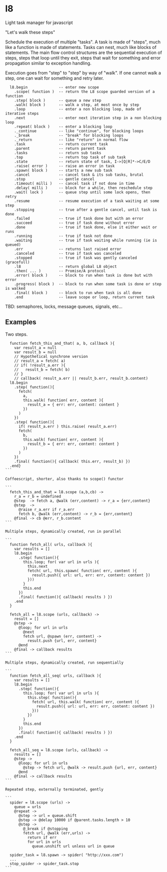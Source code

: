 l8
==

Light task manager for javascript

"Let's walk these steps"

Schedule the execution of multiple "tasks". A task is made of "steps", much
like a function is made of statements. Tasks can nest, much like blocks of
statements. The main flow control structures are the sequential execution of
steps, steps that loop until they exit, steps that wait for something and
error propagation similar to exception handling.

Execution goes from "step" to "step" by way of "walk". If one cannot walk a
step, one can wait for something and retry later.

```
  l8.begin              -- enter new scope
    .scope( function )  -- return the L8 scope guarded version of a function
    .step( block )      -- queue a new step
    .walk( block )      -- walk a step, at most once by step
    .loop               -- enter a non blocking loop, made of iterative steps
    .next               -- enter next iteration step in a non blocking loop
    .repeat( block )    -- enter a blocking loop
    ._continue          -- like "continue", for blocking loops
    ._break             -- "break" for blocking loops
    ._return            -- like "return" in normal flow
    .task               -- return current task
    .parent             -- return parent task
    .tasks              -- return sub tasks
    .top                -- return top task of sub task
    .state              -- return state of task, I->[Q|R]*->C/E/D
    .raise( error )     -- raise an error in task
    .spawn( block )     -- starts a new sub task
    .cancel             -- cancel task & its sub tasks, brutal
    .stop               -- gentle cancel
    .timeout( milli )   -- cancel task if not done in time
    .delay( milli )     -- block for a while, then reschedule step
    .wait( lock )       -- queue step until some lock opens, then retry
    .resume             -- resume execution of a task waiting at some step
    .stopping           -- true after a gentle cancel, until task is done
    .failed             -- true if task done but with an error
    .succeed            -- true if task done without error
    .done               -- true if task done, else it either wait or runs
    .running            -- true if task not done
    .waiting            -- true if task waiting while running (ie is queued)
    .err                -- returns last raised error
    .canceled           -- true if task was canceled
    .stopped            -- true if task was gently canceled (gracefull)
    .l8                 -- return global L8 object
    .then( ... )        -- Promise/A protocol
    .error( block )     -- block to run when task is done but with error
    .progress( block )  -- block to run when some task is done or step is walked
    .final( block )     -- block to run when task is all done
    .end                -- leave scope or loop, return current task
```

TBD: semaphores, locks, message queues, signals, etc...

Examples
--------

Two steps.

````
  function fetch_this_and_that( a, b, callback ){
    var result_a = null
    var result_b = null
    // Hypothetical synchrone version
    // result_a = fetch( a)
    // if( !result_a.err ){
    //   result_b = fetch( b)
    // }
    // callback( result_a.err || result_b.err, result_b.content)
  l8.begin
    .step( function(){
      fetch(
        a,
        this.walk( function( err, content ){
          result_a = { err: err, content: content }
        })
      )
    })
    .step( function(){
      if( result_a.err ) this.raise( result_a.err)
      fetch(
        b,
        this.walk( function( err, content ){
          result_b = { err: err, content: content }
        })
      )
    })
    .final( function(){ callback( this.err, result_b) })
  .end}
```

Coffeescript, shorter, also thanks to scope() functor

```
  fetch_this_and_that = l8.scope (a,b,cb) ->
    r_a = r_b = undefined
    @step  -> fetch a, @walk (err,content) -> r_a = {err,content}
    @step  ->
      @raise r_a.err if r_a.err
      fetch b, @walk (err,content) -> r_b = {err,content}
    @final -> cb @err, r_b.content
```

Multiple steps, dynamically created, run in parallel

```
  function fetch_all( urls, callback ){
    var results = []
    l8.begin
      .step( function(){
        this.loop; for( var url in urls ){
          this.next
          fetch( url, this.spawn( function( err, content ){
            result.push({ url: url, err: err, content: content })
          }))
        }
        this.end
      })
      .final( function(){ callback( results ) })
    .end
  }

  fetch_all = l8.scope (urls, callback) ->
    result = []
    @step ->
      @loop; for url in urls
        @next
        fetch url, @spawn (err, content) ->
          result.push {url, err, content}
      @end
    @final -> callback results
```

Multiple steps, dynamically created, run sequentially

```
  function fetch_all_seq( urls, callback ){
    var results = []
    l8.begin
      .step( function(){
        this.loop; for( var url in urls ){
          this.step( function(){
            fetch( url, this.walk( function( err, content ){
              result.push({ url: url, err: err, content: content })
            }))
          })
        }
        this.end
      })
      .final( function(){ callback( results ) })
    .end
  }

  fetch_all_seq = l8.scope (urls, callback) ->
    results = []
    @step ->
      @loop; for url in urls
        @step -> fetch url, @walk -> result.push {url, err, content}
      @end
    @final -> callback results
```

Repeated step, externally terminated, gently

```
  spider = l8.scope (urls) ->
    queue = urls
    @repeat ->
      @step -> url = queue.shift
      @step -> @delay 10000 if @parent.tasks.length > 10
      @step ->
        @_break if @stopping
        fetch url, @walk (err,urls) ->
          return if err
          for url in urls
            queue.unshift url unless url in queue

  spider_task = l8.spawn -> spider( "http://xxx.com")
  ...
  stop_spider -> spider_task.stop
```
